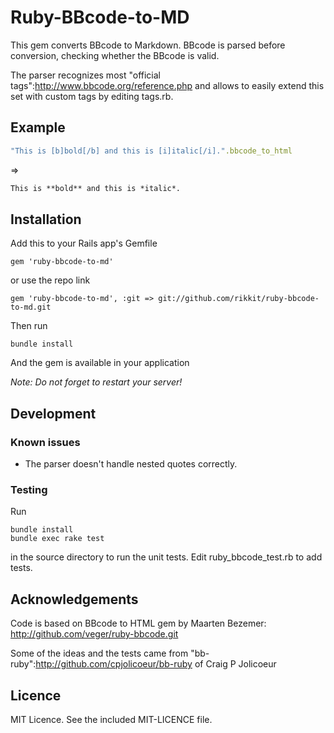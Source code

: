 # Ruby-BBcode-to-MD
This gem converts BBcode to Markdown. BBcode is parsed before conversion, checking whether the BBcode is valid.

The parser recognizes most "official tags":http://www.bbcode.org/reference.php and allows to easily extend this set with custom tags by editing tags.rb.

## Example
```ruby
"This is [b]bold[/b] and this is [i]italic[/i].".bbcode_to_html
```
=>
```markdown
This is **bold** and this is *italic*.
```

## Installation
Add this to your Rails app's Gemfile
```
gem 'ruby-bbcode-to-md'
```
or use the repo link
```
gem 'ruby-bbcode-to-md', :git => git://github.com/rikkit/ruby-bbcode-to-md.git
```
Then run
```
bundle install
```

And the gem is available in your application

_Note: Do not forget to restart your server!_

## Development
### Known issues
  
  - The parser doesn't handle nested quotes correctly.

### Testing
Run
```
bundle install
bundle exec rake test
```
in the source directory to run the unit tests. Edit ruby_bbcode_test.rb to add tests.

## Acknowledgements

Code is based on BBcode to HTML gem by Maarten Bezemer: http://github.com/veger/ruby-bbcode.git 

Some of the ideas and the tests came from "bb-ruby":http://github.com/cpjolicoeur/bb-ruby of Craig P Jolicoeur

## Licence

MIT Licence. See the included MIT-LICENCE file.

